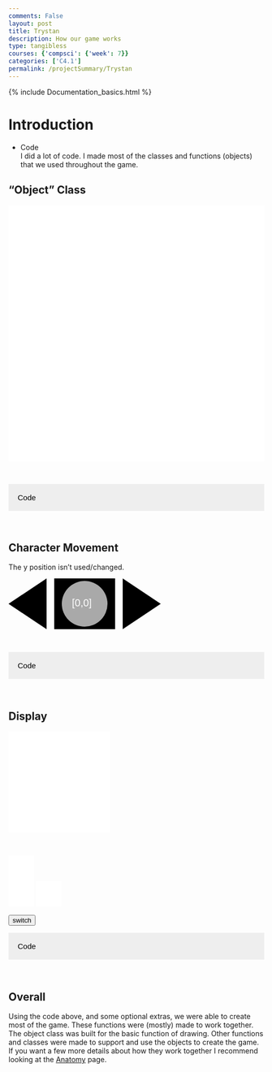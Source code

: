 ```yaml
---
comments: False
layout: post
title: Trystan
description: How our game works
type: tangibless
courses: {'compsci': {'week': 7}}
categories: ['C4.1']
permalink: /projectSummary/Trystan
---
```

{% include Documentation_basics.html %}

<body>

<style>
.accordion {
  background-color: #eee;
  color: black;
  cursor: pointer;
  padding: 18px;
  width: 100%;
  border: none;
  text-align: left;
  outline: none;
  font-size: 15px;
  transition: 0.4s;
}

.active, .accordion:hover {
  background-color: #ccc;
}

.panel {
  padding: 0 18px;
  background-color: grey;
  color: black;
  max-height: 0;
  overflow: hidden;
  transition: max-height 0.2s ease-out;
}
</style>

<h1 id="introduction">Introduction</h1>
<ul>
  <li>Code <br />
I did a lot of code. I made most of the classes and functions (objects) that we used throughout the game.</li>
</ul>

<h2 id="object-class">“Object” Class</h2>
<style>
    .container{
        display:block;
        background-color:white;
    }
</style>

<canvas id="drawOnMe" class="container" width="100px" height="100px"></canvas>
<script type="module">
    import Object from "/Group/myScripts/GameScripts/CreateObject.js";
    var SquidSprite = new Image();
    SquidSprite.src = "/Group/images/Game/squid.png";
    var squidObject = new Object("character", SquidSprite ,[190,175],[90,90],[5,95],4,1);
    var currentFrame = 0;
    var ctx = document.getElementById("drawOnMe").getContext("2d");
    function frame(){
        currentFrame = (currentFrame+1)%24;
        if(currentFrame % 6 == 0){
            squidObject.UpdateFrame()
            ctx.clearRect(0,0,100,100)
            squidObject.draw(ctx,[0,0]);
        }  
    }
    setInterval(function(){requestAnimationFrame(frame)}, 1000 / 24);
</script>

<p><br /></p>

<button class="accordion">Code</button>
<div class="panel">

<div class="language-plaintext highlighter-rouge"><div class="highlight"><pre class="highlight"><code>class CreateObject{
    constructor(Name,SpriteSheet,SpriteScale,DrawScale,position,maxFrames,states,cameraScroll){
        this.name = Name;
        this.image = SpriteSheet;
        this.SpriteSize = SpriteScale; //size of each sprite
        this.scale = DrawScale; // size of drawn image
        this.position = position; //[x,y]
        this.frame = 0;
        this.state = 0;
        this.maxFrames = maxFrames;
        this.maxState = states;
        this.cameraScroll = cameraScroll;
        console.log(this)
    }

    ReturnPosition(){
        return this.position;
    }

    ReturnScale(){
        return this.scale;
    }

    OverridePosition(pos){
        this.position = pos;
    }

    UpdateFrame(newFrame){
        if (newFrame == null){newFrame = this.frame+1}
        this.frame = newFrame%this.maxFrames;
    }

    UpdateState(newState){
        if (newState == null){newState = this.state+1}
        this.state = newState%this.maxState;
    }

    UpdateCameraScroll(newScroll){
        this.cameraScroll = newScroll;
    }

    draw(ctx,scroll,rotation,reScale){
        ctx.imageSmoothingEnabled = false;
        if (rotation == null){rotation = 0};
        if (reScale == null){ if(scroll[2]==null){reScale = 1}else{reScale=scroll[2]}};
        var s1 = this.state;
        var x = this.position[0]+scroll[0];
        var y = this.position[1]+scroll[1];
        var a = (rotation * Math.PI)/180; //convert to rad
        
        //rotate object
        ctx.translate(x,y);
        ctx.rotate(a);

        //draw
        ctx.drawImage(this.image,this.frame*this.SpriteSize[0],s1*this.SpriteSize[1],this.SpriteSize[0],this.SpriteSize[1],0,0,this.scale[0]*reScale,-1*this.scale[1]*reScale);

        //undo rotations for next objects
        ctx.rotate(-a);
        ctx.translate(-x,-y);

    }

    drawWithCameraScroll(ctx,scroll,rotation,reScale){
        if (this.cameraScroll == null){throw new TypeError("there is no camera scroll"); return;}

        ctx.translate(this.cameraScroll[0],this.cameraScroll[1]);//scroll camera

        ctx.imageSmoothingEnabled = false;
        if (rotation == null){rotation = 0};
        if (reScale == null){ if(scroll[2]==null){reScale = 1}else{reScale=scroll[2]}};
        var s1 = this.state;
        var x = this.position[0]+scroll[0];
        var y = this.position[1]+scroll[1];
        var a = (rotation * Math.PI)/180; //convert to rad
        
        //rotate object
        ctx.translate(x,y);
        ctx.rotate(a);

        //draw
        ctx.drawImage(this.image,this.frame*this.SpriteSize[0],s1*this.SpriteSize[1],this.SpriteSize[0],this.SpriteSize[1],0,0,this.scale[0]*reScale,-1*this.scale[1]*reScale);
        
        //undo transformations for next objects
        ctx.rotate(-a);
        ctx.translate(-x,-y);
        ctx.translate(-this.cameraScroll[0],-this.cameraScroll[1]);
    }
}
</code></pre></div></div>

<p>This is the most important class I created. It is what is reposible for basically all of the drawing within our game. To split it apart:</p>

<ol>
  <li>The Constructor
    <div class="language-plaintext highlighter-rouge"><div class="highlight"><pre class="highlight"><code>constructor(Name,SpriteSheet,SpriteScale,DrawScale,position,maxFrames,states,cameraScroll){
     this.name = Name;
     this.image = SpriteSheet;
     this.SpriteSize = SpriteScale; //size of each sprite
     this.scale = DrawScale; // size of drawn image
     this.position = position; //[x,y]
     this.frame = 0;
     this.state = 0;
     this.maxFrames = maxFrames;
     this.maxState = states;
     this.cameraScroll = cameraScroll;
     console.log(this)
 }
</code></pre></div>    </div>
    <p>The <strong>constructor</strong> is what assigns the variables when you create the object.
My object mainly includes: name, image, frame size, drawing size, and position these variables give most of the information when drawing objects to the canvas.
The other variables are for other that are needed, for example the starting frame and starting state.</p>
  </li>
  <li>draw
    <div class="language-plaintext highlighter-rouge"><div class="highlight"><pre class="highlight"><code>draw(ctx,scroll,rotation,reScale){
     ctx.imageSmoothingEnabled = false;
     if (rotation == null){rotation = 0};
     if (reScale == null){ if(scroll[2]==null){reScale = 1}else{reScale=scroll[2]}};
     var s1 = this.state;
     var x = this.position[0]+scroll[0];
     var y = this.position[1]+scroll[1];
     var a = (rotation * Math.PI)/180; //convert to rad
        
     //rotate object
     ctx.translate(x,y);
     ctx.rotate(a);

     //draw
     ctx.drawImage(this.image,this.frame*this.SpriteSize[0],s1*this.SpriteSize[1],this.SpriteSize[0],this.SpriteSize[1],0,0,this.scale[0]*reScale,-1*this.scale[1]*reScale);

     //undo rotations for next objects
     ctx.rotate(-a);
     ctx.translate(-x,-y);

 }
</code></pre></div>    </div>
    <p>This function <strong>draw</strong> is the main reason this class exists. With only 2 inputs (and more optional), you can draw the object object to the canvas without too much effort.</p>
  </li>
</ol>

<p>There is another similar function called <strong>drawWithCameraScroll</strong>. It is basically identical to the draw function, but it draws the object with an offset called “CameraScroll”.</p>

</div>
<br>

<h2 id="character-movement">Character Movement</h2>
<p>The y position isn’t used/changed.</p>
<svg width="300px" height="100px">
    <polyline id="left" points="0,50 75,0 75,100" style="fill:black;" />
    <polyline id="right" points="300,50 225,0 225,100" style="fill:black;" />
    <rect id="dirLeft" x="90" y="0" width="60" height="100" style="fill:black;" />
    <rect id="dirRight" x="150" y="0" width="60" height="100" style="fill:black;" />
    <circle id="moving" cx="150" cy="50" r="45" style="fill:darkgrey;" />
    <text id="pos" x="125" y="55" style="font:20px Arial; fill:white; text-align:center">[0,0]</text>
</svg>
<script type="module">
import Movement from "/Group/myScripts/GameScripts/CharacterMovement.js";
function update(){
    if(myMovement.directionX == 1){
        document.getElementById("dirRight").style.fill = "lightcoral";
        document.getElementById("dirLeft").style.fill = "black";
        document.getElementById("left").style.fill = "black";
        if(myMovement.moving == true){
            document.getElementById("right").style.fill = "lightblue";
            document.getElementById("moving").style.fill = "lightgreen";
        }
        else{
            document.getElementById("right").style.fill = "black";
            document.getElementById("moving").style.fill = "darkgrey";
        }
    }
    else{
        document.getElementById("dirLeft").style.fill = "lightcoral";
        document.getElementById("dirRight").style.fill = "black";
        document.getElementById("right").style.fill = "black";
        if(myMovement.moving == true){
            document.getElementById("left").style.fill = "lightblue";
            document.getElementById("moving").style.fill = "lightgreen";
        }
        else{
            document.getElementById("left").style.fill = "black";
            document.getElementById("moving").style.fill = "darkgrey";
        }
    }
    var pos = myMovement.position;
    document.getElementById("pos").textContent = "["+String(pos.x)+","+String(pos.y)+"]";
}
var myMovement = new Movement();
document.addEventListener("keydown",function(event){myMovement.handleKeydown(event); update()});
document.addEventListener("keyup",function(event){myMovement.handleKeyup(event); update()});
setInterval(function(){myMovement.onFrame(24)},1000/24);

</script>

<p><br /></p>

<button class="accordion">Code</button>
<div class="panel">

<div class="language-plaintext highlighter-rouge"><div class="highlight"><pre class="highlight"><code>class Movement{
    //up = "KeyW"; //default keybinds for controls
    right = "KeyD";
    left = "KeyA";
    jump = "Space";
    down = "ShiftLeft";

    directionX = 1;
    directionY = 0;
    instantY = 0;
    gravity = 80;
    speed = 100;
    moving = false;
    
    constructor(){
        this.position = {
            x:0,
            y:0
        };
    }
    onFrame(fps){
        this.position = {
            x: Math.round(this.position.x+this.moving*this.speed*this.directionX*(1/fps)),
            y: this.position.y + (this.instantY*(1/fps))
        }
        if(this.position.y&lt;0){
            this.instantY = 0;
            this.directionY = 0;
            this.position.y = 0;
        }
        if(this.position.y&gt;0){
            this.instantY-=this.gravity*(1/fps);
        }
        return this.position;
    }
    getPosition(){
        return this.position;
    }
    handleKeydown(event){
        event.preventDefault();
        switch(event.code){
            case this.down:
                this.directionY = -1;
                break;
            case this.right:
                this.directionX = 1;
                this.moving = true;
                break;
            case this.left:
                this.directionX = -1;
                this.moving = true;
                break;
            //case this.jump:
            //    if (this.position.y == 0){
            //    this.instantY = 80;
            //    this.directionY = 1;
            //    }
            //    break;
        }
    }
    handleKeyup(event){
        event.preventDefault();
        switch(event.code){
            case this.down:
                this.directionY = 0;
                break;
            case this.right:
                this.moving = false;
                break;
            case this.left:
                this.moving = false;
                break;
        }
    }
}
</code></pre></div></div>
<p>This class handles most of the inputs, and does corresponding actions. “Movement”.</p>

<ol>
  <li>
    <div class="language-plaintext highlighter-rouge"><div class="highlight"><pre class="highlight"><code>onFrame(fps){
    this.position = {
        x: Math.round(this.position.x+this.moving*this.speed*this.directionX*(1/fps)),
        y: this.position.y + (this.instantY*(1/fps))
    }
    if(this.position.y&lt;0){
        this.instantY = 0;
        this.directionY = 0;
        this.position.y = 0;
    }
    if(this.position.y&gt;0){
        this.instantY-=this.gravity*(1/fps);
    }
    return this.position;
}
</code></pre></div>    </div>
    <p>To simiplify this function, on each frame it checks what is currently pressed. Depending on the inputs, it does some calculations to tell you where the character will be located. Once finsihed it returns the new position of the object on that frame.</p>
  </li>
  <li>handleKey
    <div class="language-plaintext highlighter-rouge"><div class="highlight"><pre class="highlight"><code>handleKeydown(event){
     event.preventDefault();
     switch(event.code){
         case this.down:
             this.directionY = -1;
             break;
         case this.right:
             this.directionX = 1;
             this.moving = true;
             break;
         case this.left:
             this.directionX = -1;
             this.moving = true;
             break;
         //case this.jump:
         //    if (this.position.y == 0){
         //    this.instantY = 80;
         //    this.directionY = 1;
         //    }
         //    break;
     }
 }
 handleKeyup(event){
     event.preventDefault();
     switch(event.code){
         case this.down:
             this.directionY = 0;
             break;
         case this.right:
             this.moving = false;
             break;
         case this.left:
             this.moving = false;
             break;
     }
 }
</code></pre></div>    </div>
    <p>These 2 functions should be binded to keyDown and keyUp events respectively. They look at the inputs that are given, then change variables, like the direction that the object is facing.</p>
  </li>
</ol>

</div>
<br>

<h2 id="display">Display</h2>
<style>
    .container3{
        display:block;
        background-color:white;
        width:200px;
        height:200px;
    }
    .container2{
        width:50px;
        height:50px;
        display:inline-block;
        background-color:white;
    }
</style>

<canvas id="mainDisplay" class="container3" height="500px" width="500px"></canvas>
<p><br /></p>
<canvas id="subDisplay" class="container2" height="500px" width="500px"></canvas>
<div></div>
<canvas id="subDisplay1" class="container2" height="500px" width="500px"></canvas>
<canvas id="subDisplay2" class="container2" height="500px" width="500px"></canvas>
<p><button id="switch">switch</button>
<script type="module">
//import needed modules
import Controller from "/Group/myScripts/GameScripts/CharacterMovement.js";
import Object from "/Group/myScripts/GameScripts/CreateObject.js";
import light from "/Group/myScripts/GameScripts/Lights.js";
import {Display,subDisplay} from "/Group/myScripts/GameScripts/Displays.js"
var canvas = document.getElementById("mainDisplay");
var subCanvas = document.getElementById("subDisplay");
var subCanvas1 = document.getElementById("subDisplay1");
var subCanvas2 = document.getElementById("subDisplay2")
var myCharacter = new Controller();
document.addEventListener("keydown",myCharacter.handleKeydown.bind(myCharacter));
document.addEventListener("keyup",myCharacter.handleKeyup.bind(myCharacter));
var characterSpriteSheet = new Image();
characterSpriteSheet.src = "/Group/images/Game/squid.png";
var myCharacterObject = new Object("character", characterSpriteSheet,[190,175],[190,175],[250,500],4,1);
var redPixelSprite = new Image();
redPixelSprite.src = "/Group/images/Game/redPixel.png"
var redObject = new Object ("background1",redPixelSprite,[1,1],[100,500],[0,500],1,1);
var redObject2 = new Object ("background3", redPixelSprite,[1,1],[100,500],[200,500],1,1);
var redObject3 = new Object ("background5", redPixelSprite,[1,1],[100,500],[400,500],1,1);
var whitePixelSprite = new Image();
whitePixelSprite.src = "/Group/images/Game/whitePixel.png"
var whiteObject = new Object ("background 2",whitePixelSprite,[1,1],[100,500],[100,500],1,1);
var whiteObject2 = new Object ("background 4",whitePixelSprite,[1,1],[100,500],[300,500],1,1);
var lightingSprite = new Image();
lightingSprite.src = "/Group/images/Game/ShadingV3.png";
var lightObject = new Object("light",lightingSprite,[500,500],[500,500],[0,0],1,1);
var subDisplay1 = new subDisplay(subCanvas,[redObject,whiteObject,redObject2,whiteObject2,redObject3]);
subDisplay1.OverrideScroll([0,0]);
var subDisplay2 = new subDisplay(subCanvas1,[myCharacterObject]);
subDisplay2.OverrideScroll([0,0]);
var subDisplay3 = new subDisplay(subCanvas2);
var MainDisplay = new Display(canvas,subDisplay1);
var currentFrame = 0;
var sec = 0;
var active = true; //set to false to stop all animation
var fps = 24;
function frame(){
    currentFrame = (currentFrame+1)%fps;
    if (currentFrame == 0){sec+=1};
    if (bool == false){ //if display with person is active
    var pos = myCharacter.onFrame(fps); //update frame, and get position
    pos = [pos.x,500-pos.y]; //fix position
    myCharacterObject.OverridePosition(pos); //update character Position
    }
    if(currentFrame % Math.round(fps/4)==0){ //update lighting every 1/4 sec
        light([[400,500,.5],[100,250,1],[400,100,1]],lightObject,subCanvas2,false);
    }
    subDisplay2.draw(1); //update SubCanvas (without offset)
    MainDisplay.draw(1); //update Main Canvas
setTimeout(function() {if(active == true){requestAnimationFrame(frame)}}, 1000 / fps);
}
var bool = true;
function Switch(){
        if(bool==false){
            MainDisplay.setActiveDisplay(subDisplay1);
            bool = true;
        }
        else{
           MainDisplay.setActiveDisplay([subDisplay2,subDisplay3]);
            bool = false; 
        }
}
document.getElementById("switch").addEventListener("click",Switch)
window.addEventListener("load",function(){
    subDisplay1.draw(0);
    var ctx = subDisplay1.canvas.getContext("2d");
    ctx.font = "bold 80px Arial";
    ctx.fillStyle = "black";
    ctx.textAlign = "center"
    ctx.fillText("Displays!",250,250);
    frame(); //run frame
    }) //wait for window to load then draw static canvas

</script>
<br /></p>

<button class="accordion">Code</button>
<div class="panel">

<div class="language-plaintext highlighter-rouge"><div class="highlight"><pre class="highlight"><code>class Display{
    
    constructor(canvas,displaysToDraw){

        this.canvas = canvas;
        this.width = canvas.width;
        this.height = canvas.height;
        this.activeDisplay = displaysToDraw;
    }

    setActiveDisplay(newDisplay){
        this.activeDisplay = newDisplay;
    }

    draw(type){   
        var ctx = this.canvas.getContext("2d"); //get Main Canvas Context
        ctx.clearRect(0,0,this.width,this.height); //clear Main Canvas
        if (this.activeDisplay.length !== undefined){ //if there is multiple displays
            this.activeDisplay.forEach(function(obj){ctx.drawImage(obj.canvas,0,0);});
        }
        else{ctx.drawImage(this.activeDisplay.canvas,0,0);} //draw subCanvas onto main canvas
    }
}

class subDisplay{
    constructor(canvas,objects){
        this.canvas = canvas;
        this.objects = objects;
        this.width = this.canvas.width;
        this.height = this.canvas.height;
    }

    OverrideScroll(pos){
        this.objects.forEach(function(obj){obj.UpdateCameraScroll(pos)})
    }

    draw(type){//type 0 = without CameraScroll, 1 with CameraScroll
        var ctx = this.canvas.getContext("2d");
        ctx.clearRect(0,0,this.width,this.height);
        switch(type){
            case 0:
            this.objects.forEach(function(obj){obj.draw(ctx,[0,0])});
            break;
            case 1:
            this.objects.forEach(function(obj){obj.drawWithCameraScroll(ctx,[0,0])});
            break;
        }
    }
}
</code></pre></div></div>
<p>These classes are the easiest ways to draw all the objects in the game. Without going into too much depth of the functions, they basically act as groupings that have an ability to its canvas.</p>

</div>
<br>

<h2 id="overall">Overall</h2>
<p>Using the code above, and some optional extras, we were able to create most of the game. These functions were (mostly) made to work together. The object class was built for the basic function of drawing. Other functions and classes were made to support and use the objects to create the game. If you want a few more details about how they work together I recommend looking at the <a href="/Group/projectSummary/anatomy">Anatomy</a> page.</p>

<script>
var acc = document.getElementsByClassName("accordion");
var i;

for (i = 0; i < acc.length; i++) {
    function onClick(){
        this.classList.toggle("active");
        var panel = this.nextElementSibling;
        if (panel.style.maxHeight) {
            panel.style.maxHeight = null;
        } else {
            panel.style.maxHeight = panel.scrollHeight + "px";
        } 
    }
  acc[i].addEventListener("click", onClick.bind(acc[i]));
}
</script>
</body>